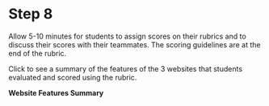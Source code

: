 # Step 8

Allow 5-10 minutes for students to assign scores on their rubrics and to discuss their scores with their teammates. The scoring guidelines are at the end of the rubric.

Click to see a summary of the features of the 3 websites that students evaluated and scored using the rubric. 

**Website Features Summary**
<!--needs link(s)!-->
